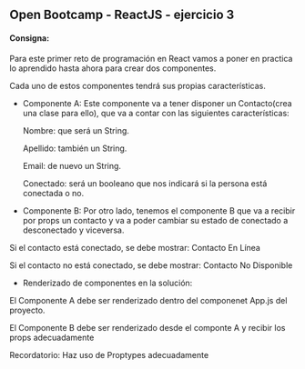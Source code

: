 ## Open Bootcamp - ReactJS - ejercicio 3

#### Consigna:
Para este primer reto de programación en React vamos a poner en practica lo aprendido hasta ahora para crear dos componentes.

Cada uno de estos componentes tendrá sus propias características.

- Componente A: Este componente va a tener disponer un Contacto(crea una clase para ello), que va a contar con las siguientes características:

    Nombre: que será un String.

    Apellido: también un String.

    Email: de nuevo un String.

    Conectado: será un booleano que nos indicará si la persona está conectada o no.

- Componente B: Por otro lado, tenemos el componente B que va a recibir por props un contacto y va a poder cambiar su estado de conectado a desconectado y viceversa.

Si el contacto está conectado, se debe mostrar: Contacto En Línea

Si el contacto no está conectado, se debe mostrar: Contacto No Disponible

- Renderizado de componentes en la solución:

El Componente A debe ser renderizado dentro del componenet App.js del proyecto.

El Componente B debe ser renderizado desde el componte A y recibir los props adecuadamente

Recordatorio: Haz uso de Proptypes adecuadamente